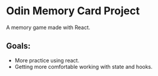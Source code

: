 # Odin Memory Card Project
A memory game made with React.

## Goals:
- More practice using react.
- Getting more comfortable working with state and hooks.